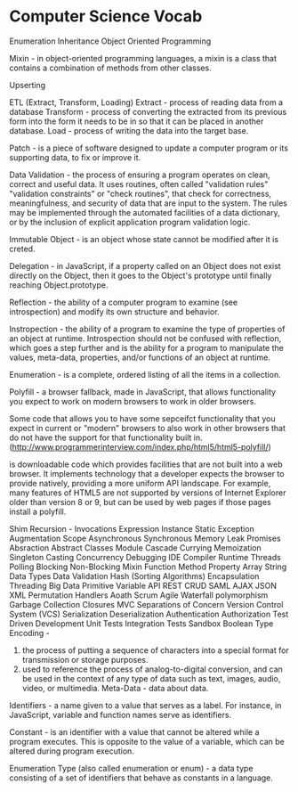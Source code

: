 # Computer Science Vocab

Enumeration
Inheritance
Object Oriented Programming

Mixin - in object-oriented programming languages, a mixin is a class that contains a combination of methods from other classes.

Upserting

ETL (Extract, Transform, Loading)
Extract - process of reading data from a database
Transform - process of converting the extracted from its previous form into the form it needs to be in so that it can be placed in another database. 
Load - process of writing the data into the target base.

Patch - is a piece of software designed to update a computer program or its supporting data, to fix or improve it. 

Data Validation - the process of ensuring a program operates on clean, correct and useful data. It uses routines, often called "validation rules" "validation constraints" or "check routines", that check for correctness, meaningfulness, and security of data that are input to the system. The rules may be implemented through the automated facilities of a data dictionary, or by the inclusion of explicit application program validation logic.

Immutable Object - is an object whose state cannot be modified after it is creted.

Delegation - in JavaScript, if a property called on an Object does not exist directly on the Object, then it goes to the Object's prototype until finally reaching Object.prototype. 

Reflection - the ability of a computer program to examine (see introspection) and modify its own structure and behavior.

Instropection -  the ability of a program to examine the type of properties of an object at runtime. Introspection should not be confused with reflection, which goes a step further and is the ability for a program to manipulate the values, meta-data, properties, and/or functions of an object at runtime. 

Enumeration - is a complete, ordered listing of all the items in a collection.

Polyfill - a browser fallback, made in JavaScript, that allows functionality you expect to work on modern browsers to work in older browsers.

Some code that allows you to have some sepceifct functionality that you expect in current or "modern" browsers to also work in other browsers that do not have the support for that functionality built in.(http://www.programmerinterview.com/index.php/html5/html5-polyfill/)

is downloadable code which provides facilities that are not built into a web browser. It implements technology that a developer expects the browser to provide natively, providing a more uniform API landscape. For example, many features of HTML5 are not supported by versions of Internet Explorer older than version 8 or 9, but can be used by web pages if those pages install a polyfill.

Shim
Recursion - 
Invocations
Expression
Instance
Static
Exception
Augmentation
Scope
Asynchronous
Synchronous
Memory Leak
Promises
Absraction
Abstract Classes
Module
Cascade
Currying
Memoization
Singleton
Casting
Concurrency
Debugging
IDE
Compiler
Runtime
Threads	
Polling
Blocking
Non-Blocking
Mixin
Function
Method
Property
Array
String
Data Types
Data Validation
Hash (Sorting Algorithms)
Encapsulation
Threading
Big Data
Primitive Variable
API
REST
CRUD
SAML
AJAX
JSON
XML
Permutation
Handlers
Aoath
Scrum 
Agile
Waterfall
polymorphism
Garbage Collection
Closures
MVC
Separations of Concern
Version Control System (VCS)
Serialization
Deserialization
Authentication
Authorization
Test Driven Development
Unit Tests
Integration Tests
Sandbox
Boolean Type
Encoding - 
1. the process of putting a sequence of characters into a special format for transmission or storage purposes.
2. used to reference the process of analog-to-digital conversion, and can be used in the context of any type of data such as text, images, audio, video, or multimedia.
Meta-Data - data about data.
































Identifiers - a name given to a value that serves as a label. For instance, in JavaScript, variable and function names serve as identifiers.



Constant - is an identifier with a value that cannot be altered while a program executes. This is opposite to the value of a variable, which can be altered during program execution.

Enumeration Type (also called enumeration or enum) - a data type consisting of a set of identifiers that behave as constants in a language.